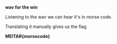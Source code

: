 **wav for the win**

Listening to the wav we can hear it's in morse code.

Translating it manually gives us the flag

**MEITAR{morsecode}**
